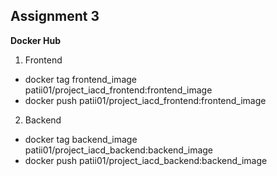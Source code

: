 ## Assignment 3

__Docker Hub__

1. Frontend
- docker tag frontend_image patii01/project_iacd_frontend:frontend_image
- docker push patii01/project_iacd_frontend:frontend_image

2. Backend
- docker tag backend_image patii01/project_iacd_backend:backend_image
- docker push patii01/project_iacd_backend:backend_image 